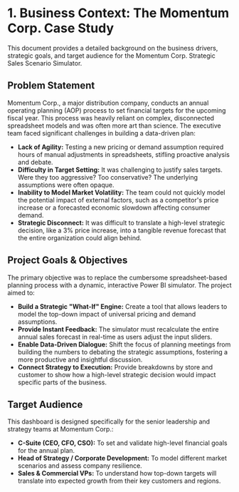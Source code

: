 # 1. Business Context: The Momentum Corp. Case Study

This document provides a detailed background on the business drivers, strategic goals, and target audience for the Momentum Corp. Strategic Sales Scenario Simulator.

## Problem Statement

Momentum Corp., a major distribution company, conducts an annual operating planning (AOP) process to set financial targets for the upcoming fiscal year. This process was heavily reliant on complex, disconnected spreadsheet models and was often more art than science. The executive team faced significant challenges in building a data-driven plan:

*   **Lack of Agility:** Testing a new pricing or demand assumption required hours of manual adjustments in spreadsheets, stifling proactive analysis and debate.
*   **Difficulty in Target Setting:** It was challenging to justify sales targets. Were they too aggressive? Too conservative? The underlying assumptions were often opaque.
*   **Inability to Model Market Volatility:** The team could not quickly model the potential impact of external factors, such as a competitor's price increase or a forecasted economic slowdown affecting consumer demand.
*   **Strategic Disconnect:** It was difficult to translate a high-level strategic decision, like a 3% price increase, into a tangible revenue forecast that the entire organization could align behind.

## Project Goals & Objectives

The primary objective was to replace the cumbersome spreadsheet-based planning process with a dynamic, interactive Power BI simulator. The project aimed to:

*   **Build a Strategic "What-If" Engine:** Create a tool that allows leaders to model the top-down impact of universal pricing and demand assumptions.
*   **Provide Instant Feedback:** The simulator must recalculate the entire annual sales forecast in real-time as users adjust the input sliders.
*   **Enable Data-Driven Dialogue:** Shift the focus of planning meetings from building the numbers to debating the strategic assumptions, fostering a more productive and insightful discussion.
*   **Connect Strategy to Execution:** Provide breakdowns by store and customer to show how a high-level strategic decision would impact specific parts of the business.

## Target Audience

This dashboard is designed specifically for the senior leadership and strategy teams at Momentum Corp.:

*   **C-Suite (CEO, CFO, CSO):** To set and validate high-level financial goals for the annual plan.
*   **Head of Strategy / Corporate Development:** To model different market scenarios and assess company resilience.
*   **Sales & Commercial VPs:** To understand how top-down targets will translate into expected growth from their key customers and regions.
```